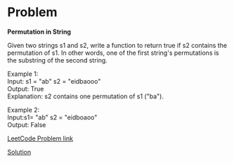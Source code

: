# Problem
__Permutation in String__

Given two strings s1 and s2, write a function to return true if s2 contains the permutation of s1. In other words, one of the first string's permutations is the substring of the second string.

 

Example 1:</br>
Input: s1 = "ab" s2 = "eidbaooo"</br>
Output: True</br>
Explanation: s2 contains one permutation of s1 ("ba").

Example 2:</br>
Input:s1= "ab" s2 = "eidboaoo"</br>
Output: False</br>

[LeetCode Problem link](https://leetcode.com/explore/featured/card/may-leetcoding-challenge/536/week-3-may-15th-may-21st/3333/)

[Solution]()
